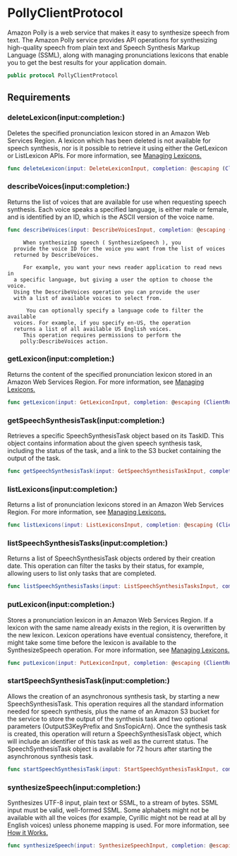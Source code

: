 # PollyClientProtocol

Amazon Polly is a web service that makes it easy to synthesize speech from
text.
The Amazon Polly service provides API operations for synthesizing
high-quality speech from plain text and Speech Synthesis Markup Language
(SSML), along with managing pronunciations lexicons that enable you to get
the best results for your application domain.

``` swift
public protocol PollyClientProtocol 
```

## Requirements

### deleteLexicon(input:​completion:​)

Deletes the specified pronunciation lexicon stored in an Amazon Web Services Region. A lexicon which has been deleted is not available for
speech synthesis, nor is it possible to retrieve it using either the
GetLexicon or ListLexicon APIs.
For more information, see <a href="https:​//docs.aws.amazon.com/polly/latest/dg/managing-lexicons.html">Managing Lexicons.

``` swift
func deleteLexicon(input: DeleteLexiconInput, completion: @escaping (ClientRuntime.SdkResult<DeleteLexiconOutputResponse, DeleteLexiconOutputError>) -> Void)
```

### describeVoices(input:​completion:​)

Returns the list of voices that are available for use when
requesting speech synthesis. Each voice speaks a specified language, is
either male or female, and is identified by an ID, which is the ASCII
version of the voice name.

``` swift
func describeVoices(input: DescribeVoicesInput, completion: @escaping (ClientRuntime.SdkResult<DescribeVoicesOutputResponse, DescribeVoicesOutputError>) -> Void)
```

``` 
     When synthesizing speech ( SynthesizeSpeech ), you
  provide the voice ID for the voice you want from the list of voices
  returned by DescribeVoices.

     For example, you want your news reader application to read news in
  a specific language, but giving a user the option to choose the voice.
  Using the DescribeVoices operation you can provide the user
  with a list of available voices to select from.

      You can optionally specify a language code to filter the available
  voices. For example, if you specify en-US, the operation
  returns a list of all available US English voices.
     This operation requires permissions to perform the
    polly:DescribeVoices action.
```

### getLexicon(input:​completion:​)

Returns the content of the specified pronunciation lexicon stored
in an Amazon Web Services Region. For more information, see <a href="https:​//docs.aws.amazon.com/polly/latest/dg/managing-lexicons.html">Managing Lexicons.

``` swift
func getLexicon(input: GetLexiconInput, completion: @escaping (ClientRuntime.SdkResult<GetLexiconOutputResponse, GetLexiconOutputError>) -> Void)
```

### getSpeechSynthesisTask(input:​completion:​)

Retrieves a specific SpeechSynthesisTask object based on its TaskID.
This object contains information about the given speech synthesis task,
including the status of the task, and a link to the S3 bucket containing
the output of the task.

``` swift
func getSpeechSynthesisTask(input: GetSpeechSynthesisTaskInput, completion: @escaping (ClientRuntime.SdkResult<GetSpeechSynthesisTaskOutputResponse, GetSpeechSynthesisTaskOutputError>) -> Void)
```

### listLexicons(input:​completion:​)

Returns a list of pronunciation lexicons stored in an Amazon Web Services Region. For more information, see <a href="https:​//docs.aws.amazon.com/polly/latest/dg/managing-lexicons.html">Managing Lexicons.

``` swift
func listLexicons(input: ListLexiconsInput, completion: @escaping (ClientRuntime.SdkResult<ListLexiconsOutputResponse, ListLexiconsOutputError>) -> Void)
```

### listSpeechSynthesisTasks(input:​completion:​)

Returns a list of SpeechSynthesisTask objects ordered by their
creation date. This operation can filter the tasks by their status, for
example, allowing users to list only tasks that are completed.

``` swift
func listSpeechSynthesisTasks(input: ListSpeechSynthesisTasksInput, completion: @escaping (ClientRuntime.SdkResult<ListSpeechSynthesisTasksOutputResponse, ListSpeechSynthesisTasksOutputError>) -> Void)
```

### putLexicon(input:​completion:​)

Stores a pronunciation lexicon in an Amazon Web Services Region. If
a lexicon with the same name already exists in the region, it is
overwritten by the new lexicon. Lexicon operations have eventual
consistency, therefore, it might take some time before the lexicon is
available to the SynthesizeSpeech operation.
For more information, see <a href="https:​//docs.aws.amazon.com/polly/latest/dg/managing-lexicons.html">Managing Lexicons.

``` swift
func putLexicon(input: PutLexiconInput, completion: @escaping (ClientRuntime.SdkResult<PutLexiconOutputResponse, PutLexiconOutputError>) -> Void)
```

### startSpeechSynthesisTask(input:​completion:​)

Allows the creation of an asynchronous synthesis task, by starting a
new SpeechSynthesisTask. This operation requires all the
standard information needed for speech synthesis, plus the name of an
Amazon S3 bucket for the service to store the output of the synthesis task
and two optional parameters (OutputS3KeyPrefix and
SnsTopicArn). Once the synthesis task is created, this
operation will return a SpeechSynthesisTask object, which
will include an identifier of this task as well as the current status. The
SpeechSynthesisTask object is available for 72 hours after
starting the asynchronous synthesis task.

``` swift
func startSpeechSynthesisTask(input: StartSpeechSynthesisTaskInput, completion: @escaping (ClientRuntime.SdkResult<StartSpeechSynthesisTaskOutputResponse, StartSpeechSynthesisTaskOutputError>) -> Void)
```

### synthesizeSpeech(input:​completion:​)

Synthesizes UTF-8 input, plain text or SSML, to a stream of bytes.
SSML input must be valid, well-formed SSML. Some alphabets might not be
available with all the voices (for example, Cyrillic might not be read at
all by English voices) unless phoneme mapping is used. For more
information, see <a href="https:​//docs.aws.amazon.com/polly/latest/dg/how-text-to-speech-works.html">How it Works.

``` swift
func synthesizeSpeech(input: SynthesizeSpeechInput, completion: @escaping (ClientRuntime.SdkResult<SynthesizeSpeechOutputResponse, SynthesizeSpeechOutputError>) -> Void)
```
